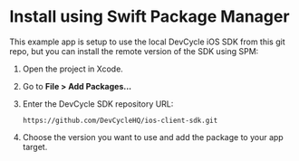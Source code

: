 # Install using Swift Package Manager

This example app is setup to use the local DevCycle iOS SDK from this git repo, 
but you can  install the remote version of the SDK using SPM:

1. Open the project in Xcode.
2. Go to **File > Add Packages...**
3. Enter the DevCycle SDK repository URL:

   ```
   https://github.com/DevCycleHQ/ios-client-sdk.git
   ```
4. Choose the version you want to use and add the package to your app target.
